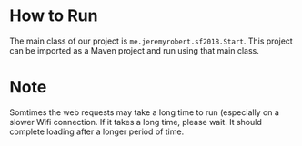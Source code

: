 # How to Run
The main class of our project is `me.jeremyrobert.sf2018.Start`. This project can be imported as a Maven project and run using that main class.

# Note
Somtimes the web requests may take a long time to run (especially on a slower Wifi connection. If it takes a long time, please wait. It should complete loading after a longer period of time.
